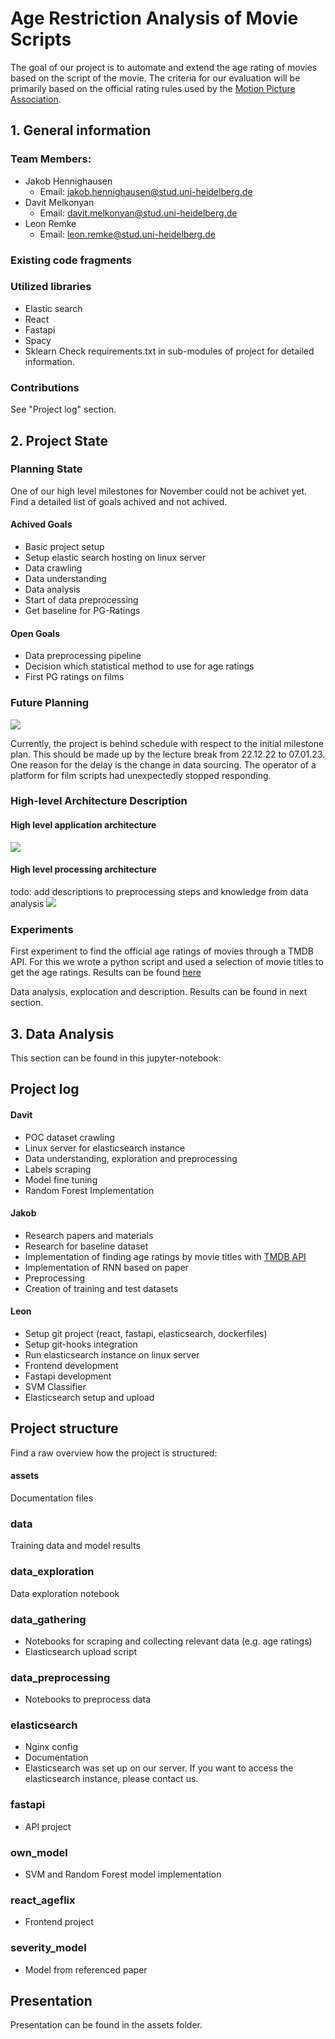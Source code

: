 # Age Restriction Analysis of Movie Scripts
The goal of our project is to automate and extend the age rating of movies based on the script of the movie. The criteria for our evaluation will be primarily based on the official rating rules used by the [Motion Picture Association](https://www.filmratings.com/RatingsGuide).

## 1. General information
### Team Members:
- Jakob Hennighausen
  - Email: jakob.hennighausen@stud.uni-heidelberg.de
- Davit Melkonyan
  - Email: davit.melkonyan@stud.uni-heidelberg.de
- Leon Remke
  - Email: leon.remke@stud.uni-heidelberg.de
### Existing code fragments

### Utilized libraries
- Elastic search
- React
- Fastapi
- Spacy
- Sklearn
Check requirements.txt in sub-modules of project for detailed information.

### Contributions
See "Project log" section.

## 2. Project State

### Planning State
One of our high level milestones for November could not be achivet yet. Find a detailed list of goals achived and not achived.
#### Achived Goals
- Basic project setup
- Setup elastic search hosting on linux server
- Data crawling
- Data understanding
- Data analysis
- Start of data preprocessing
- Get baseline for PG-Ratings
#### Open Goals
- Data preprocessing pipeline
- Decision which statistical method to use for age ratings
- First PG ratings on films
### Future Planning

<img src="./assets/Milestones_New.001.png">

Currently, the project is behind schedule with respect to the initial milestone plan. This should be made up by the lecture break from 22.12.22 to 07.01.23.
One reason for the delay is the change in data sourcing. The operator of a platform for film scripts had unexpectedly stopped responding.
### High-level Architecture Description
#### High level application architecture
<img src="./assets/dsta_ageflix_architecture.drawio.svg">

#### High level processing architecture
todo: add descriptions to preprocessing steps and knowledge from data analysis
<img src="./assets/processing_architecture.svg">

### Experiments
First experiment to find the official age ratings of movies through a TMDB API. For this we wrote a python script and used a selection of movie titles to get the age ratings. Results can be found [here](data_exploration/baseline/data/map_title_to_ageRating.txt)

Data analysis, explocation and description. Results can be found in next section.
## 3. Data Analysis
This section can be found in this jupyter-notebook: 
## Project log
#### Davit
- POC dataset crawling
- Linux server for elasticsearch instance
- Data understanding, exploration and preprocessing
- Labels scraping
- Model fine tuning
- Random Forest Implementation
#### Jakob
- Research papers and materials
- Research for baseline dataset
- Implementation of finding age ratings by movie titles with [TMDB API](https://www.themoviedb.org/documentation/api)
- Implementation of RNN based on paper
- Preprocessing
- Creation of training and test datasets
#### Leon
- Setup git project (react, fastapi, elasticsearch, dockerfiles)
- Setup git-hooks integration
- Run elasticsearch instance on linux server
- Frontend development
- Fastapi development
- SVM Classifier
- Elasticsearch setup and upload
## Project structure
Find a raw overview how the project is structured:
#### assets
Documentation files
### data
Training data and model results

### data_exploration
Data exploration notebook

### data_gathering
- Notebooks for scraping and collecting relevant data (e.g. age ratings)
- Elasticsearch upload script

### data_preprocessing
- Notebooks to preprocess data

### elasticsearch
- Nginx config
- Documentation
- Elasticsearch was set up on our server. If you want to access the elasticsearch instance, please contact us.

### fastapi
- API project

### own_model
- SVM and Random Forest model implementation

### react_ageflix
- Frontend project

### severity_model
- Model from referenced paper
## Presentation
Presentation can be found in the assets folder.

